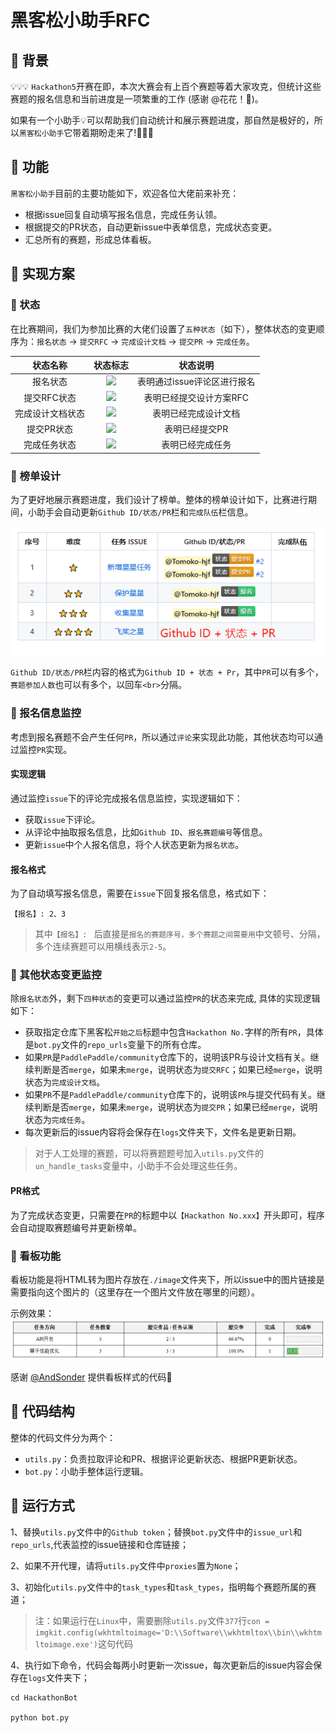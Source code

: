 # 黑客松小助手RFC

## 📄 背景

💡💡💡 `Hackathon5`开赛在即，本次大赛会有上百个赛题等着大家攻克，但统计这些赛题的报名信息和当前进度是一项繁重的工作 (感谢 @花花！🍻)。

如果有一个小助手💡可以帮助我们自动统计和展示赛题进度，那自然是极好的，所以`黑客松小助手`它带着期盼走来了!🎉🎉🎉

## 🚩 功能

`黑客松小助手`目前的主要功能如下，欢迎各位大佬前来补充：

* 根据issue回复自动填写报名信息，完成任务认领。
* 根据提交的PR状态，自动更新issue中表单信息，完成状态变更。
* 汇总所有的赛题，形成总体看板。

## 🚩 实现方案

### 🚀 状态

在比赛期间，我们为参加比赛的大佬们设置了`五种状态`（如下），整体状态的变更顺序为：`报名状态` -> `提交RFC` -> `完成设计文档` -> `提交PR` -> `完成任务`。 

|     状态名称     |                           状态标志                           |          状态说明           |
| :--------------: | :----------------------------------------------------------: | :-------------------------: |
|     报名状态     | <img src="https://img.shields.io/badge/状态-报名-2ECC71" />  | 表明通过issue评论区进行报名 |
|   提交RFC状态    | <img src="https://img.shields.io/badge/状态-提交RFC-F1C40F" /> |   表明已经提交设计方案RFC   |
| 完成设计文档状态 | <img src="https://img.shields.io/badge/状态-完成设计文档-3498DB" /> |    表明已经完成设计文档     |
|    提交PR状态    | <img src="https://img.shields.io/badge/状态-提交PR-F39C12" /> |       表明已经提交PR        |
|   完成任务状态   | <img src="https://img.shields.io/badge/状态-完成任务-9B59B6" /> |      表明已经完成任务       |

### 🚀 榜单设计

为了更好地展示赛题进度，我们设计了榜单。整体的榜单设计如下，比赛进行期间，小助手会自动更新`Github ID/状态/PR`栏和`完成队伍`栏信息。

![image-20230729121046527](./images/1.png)

`Github ID/状态/PR`栏内容的格式为`Github ID + 状态 + Pr`，其中`PR`可以有多个，`赛题参加人数`也可以有多个，以回车`<br>`分隔。

### 🚀 报名信息监控

考虑到报名赛题不会产生任何`PR`，所以通过`评论`来实现此功能，其他状态均可以通过监控`PR`实现。

#### 实现逻辑

通过监控`issue`下的评论完成报名信息监控，实现逻辑如下：

* 获取`issue`下评论。
* 从评论中抽取报名信息，比如`Github ID`、`报名赛题编号`等信息。
* 更新`issue`中个人报名信息，将个人状态更新为`报名状态`。

#### 报名格式

为了自动填写报名信息，需要在`issue`下回复报名信息，格式如下：

```
【报名】: 2、3
```

> 其中`【报名】: ` 后直接是`报名的赛题序号，多个赛题之间需要用`中文顿号、分隔，多个连续赛题可以用横线表示`2-5`。

### 🚀 其他状态变更监控

除`报名状态`外，剩下`四种状态`的变更可以通过监控`PR`的状态来完成, 具体的实现逻辑如下：

* 获取指定仓库下黑客松`开始之后`标题中包含`Hackathon No.`字样的所有`PR`，具体是`bot.py`文件的`repo_urls`变量下的所有仓库。
* 如果`PR`是`PaddlePaddle/community`仓库下的，说明该PR与设计文档有关。继续判断是否`merge`，如果未`merge`，说明状态为`提交RFC`；如果已经`merge`，说明状态为`完成设计文档`。
* 如果`PR`不是`PaddlePaddle/community`仓库下的，说明该`PR`与提交代码有关。继续判断是否`merge`，如果未`merge`，说明状态为`提交PR`；如果已经`merge`，说明状态为`完成任务`。
* 每次更新后的issue内容将会保存在`logs`文件夹下，文件名是更新日期。

> 对于人工处理的赛题，可以将赛题题号加入`utils.py`文件的`un_handle_tasks`变量中，小助手不会处理这些任务。

#### PR格式

为了完成状态变更，只需要在`PR`的标题中以`【Hackathon No.xxx】`开头即可，程序会自动提取赛题编号并更新榜单。

### 🚀 看板功能
看板功能是将HTML转为图片存放在`./image`文件夹下，所以issue中的图片链接是需要指向这个图片的（这里存在一个图片文件放在哪里的问题）。

示例效果：
![image](./images/board%E7%A4%BA%E4%BE%8B.jpg)

感谢 [@AndSonder](https://github.com/AndSonder) 提供看板样式的代码🍻

## 🚩 代码结构

整体的代码文件分为两个：

* `utils.py`：负责拉取评论和PR、根据评论更新状态、根据PR更新状态。
* `bot.py`：小助手整体运行逻辑。

## 🚩 运行方式
1、替换`utils.py`文件中的`Github token`；替换`bot.py`文件中的`issue_url`和`repo_urls`,代表监控的issue链接和仓库链接；

2、如果不开代理，请将`utils.py`文件中`proxies`置为`None`；

3、初始化`utils.py`文件中的`task_types`和`task_types`，指明每个赛题所属的赛道；
> 注：如果运行在`Linux`中，需要删除`utils.py`文件`377`行`con = imgkit.config(wkhtmltoimage='D:\\Software\\wkhtmltox\\bin\\wkhtmltoimage.exe')`这句代码

4、执行如下命令，代码会每两小时更新一次issue，每次更新后的issue内容会保存在`logs`文件夹下；
```shell
cd HackathonBot

python bot.py
```



